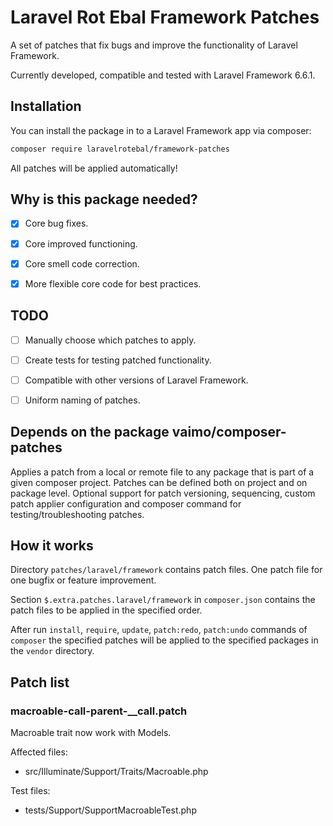 # Laravel Rot Ebal Framework Patches
A set of patches that fix bugs and improve the functionality of Laravel Framework.

Currently developed, compatible and tested with Laravel Framework 6.6.1.


## Installation

You can install the package in to a Laravel Framework app via composer:

```bash
composer require laravelrotebal/framework-patches
```

All patches will be applied automatically!


## Why is this package needed?

- [x] Core bug fixes.
- [x] Core improved functioning.
- [x] Core smell code correction.
- [x] More flexible core code for best practices.


## TODO

- [ ] Manually choose which patches to apply.
- [ ] Create tests for testing patched functionality.
- [ ] Compatible with other versions of Laravel Framework.
- [ ] Uniform naming of patches.


## Depends on the package vaimo/composer-patches

Applies a patch from a local or remote file to any package that is part of a given composer project. Patches can be defined both on project and on package level. Optional support for patch versioning, sequencing, custom patch applier configuration and composer command for testing/troubleshooting patches.


## How it works

Directory `patches/laravel/framework` contains patch files. One patch file for one bugfix or feature improvement.

Section `$.extra.patches.laravel/framework` in `composer.json` contains the patch files to be applied in the specified order.

After run `install`, `require`, `update`, `patch:redo`, `patch:undo` commands of `composer` the specified patches will be applied to the specified packages in the `vendor` directory.


## Patch list


### macroable-call-parent-__call.patch

Macroable trait now work with Models.

Affected files:

- src/Illuminate/Support/Traits/Macroable.php

Test files:

- tests/Support/SupportMacroableTest.php
